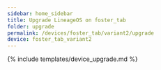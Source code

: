 ```yaml
---
sidebar: home_sidebar
title: Upgrade LineageOS on foster_tab
folder: upgrade
permalink: /devices/foster_tab/variant2/upgrade
device: foster_tab_variant2
---
```

{% include templates/device_upgrade.md %}
